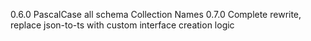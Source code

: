 0.6.0
PascalCase all schema Collection Names
0.7.0
Complete rewrite, replace json-to-ts with custom interface creation logic

